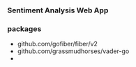 ### Sentiment Analysis Web App

### packages 
+ github.com/gofiber/fiber/v2
+ github.com/grassmudhorses/vader-go
+ 